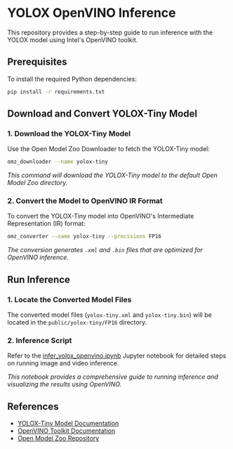 # YOLOX OpenVINO Inference

This repository provides a step-by-step guide to run inference with the YOLOX model using Intel's OpenVINO toolkit.

## Prerequisites

To install the required Python dependencies:

```bash
pip install -r requirements.txt
```

## Download and Convert YOLOX-Tiny Model

### 1. Download the YOLOX-Tiny Model

Use the Open Model Zoo Downloader to fetch the YOLOX-Tiny model:

```bash
omz_downloader --name yolox-tiny
```

*This command will download the YOLOX-Tiny model to the default Open Model Zoo directory.*

### 2. Convert the Model to OpenVINO IR Format

To convert the YOLOX-Tiny model into OpenVINO's Intermediate Representation (IR) format:

```bash
omz_converter --name yolox-tiny --precisions FP16
```

*The conversion generates `.xml` and `.bin` files that are optimized for OpenVINO inference.*

## Run Inference

### 1. Locate the Converted Model Files

The converted model files (`yolox-tiny.xml` and `yolox-tiny.bin`) will be located in the `public/yolox-tiny/FP16` directory.

### 2. Inference Script

Refer to the [infer_yolox_openvino.ipynb](infer_yolox_openvino.ipynb) Jupyter notebook for detailed steps on running image and video inference.

*This notebook provides a comprehensive guide to running inference and visualizing the results using OpenVINO.*

## References

- [YOLOX-Tiny Model Documentation](https://docs.openvino.ai/2024/omz_models_model_yolox_tiny.html)
- [OpenVINO Toolkit Documentation](https://docs.openvino.ai/latest/index.html)
- [Open Model Zoo Repository](https://github.com/openvinotoolkit/open_model_zoo)